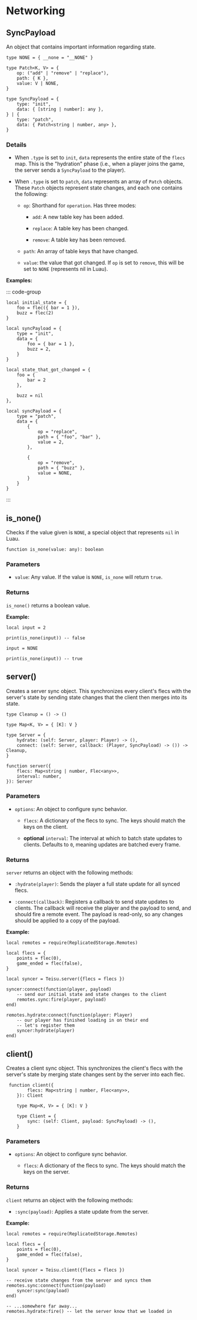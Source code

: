 # Networking

## SyncPayload

An object that contains important information regarding state.

```luau
type NONE = { __none = "__NONE" }

type Patch<K, V> = {
    op: ("add" | "remove" | "replace"),
    path: { K },
    value: V | NONE,
}

type SyncPayload = {
    type: "init",
    data: { [string | number]: any },
} | {
    type: "patch",
    data: { Patch<string | number, any> },
}
```

### Details

-   When `.type` is set to `init`, `data` represents the entire state of the `flecs` map. This is the "hydration" phase (i.e., when a player joins the game, the server sends a `SyncPayload` to the player).

-   When `.type` is set to `patch`, `data` represents an array of `Patch` objects.  These `Patch` objects represent state changes, and each one contains the following:

    -   `op`: Shorthand for `operation`. Has three modes:

        -   `add`: A new table key has been added.

        -   `replace`: A table key has been changed.

        -   `remove`: A table key has been removed.
    
    -   `path`: An array of table keys that have changed.

    -   `value`: the value that got changed. If `op` is set to `remove`, this will be set to `NONE` (represents nil in Luau).


**Examples:**

::: code-group

```luau [hydration]
local initial_state = {
    foo = flec({ bar = 1 }),
    buzz = flec(2)
}

local syncPayload = {
    type = "init",
    data = {
        foo = { bar = 1 },
        buzz = 2,
    }
}
```

```luau [patch]
local state_that_got_changed = {
    foo = {
        bar = 2
    },

    buzz = nil
},

local syncPayload = {
    type = "patch",
    data = {
        {
            op = "replace",
            path = { "foo", "bar" },
            value = 2,
        },

        {
            op = "remove",
            path = { "buzz" },
            value = NONE,
        }
    }
}
```
:::


## is_none()

Checks if the value given is `NONE`, a special object that represents `nil` in Luau.

```luau
function is_none(value: any): boolean
```

### Parameters

-   `value`: Any value. If the value is `NONE`, `is_none` will return `true`.

### Returns

`is_none()` returns a boolean value.

**Example:**

```luau
local input = 2

print(is_none(input)) -- false

input = NONE

print(is_none(input)) -- true
```

   
## server()

Creates a server sync object. This synchronizes every client's flecs with the server's state by sending state changes that the client then merges into its state.

```luau
type Cleanup = () -> ()

type Map<K, V> = { [K]: V }
    
type Server = {
    hydrate: (self: Server, player: Player) -> (),
    connect: (self: Server, callback: (Player, SyncPayload) -> ()) -> Cleanup,
}

function server({
    flecs: Map<string | number, Flec<any>>,
    interval: number,
}): Server
```

### Parameters

-   `options`: An object to configure sync behavior.

    -   `flecs`: A dictionary of the flecs to sync. The keys should match the keys on the client.

    -   **optional** `interval`: The interval at which to batch state updates to clients. Defaults to `0`, meaning updates are batched every frame.

### Returns

`server` returns an object with the following methods:

-   `:hydrate(player)`: Sends the player a full state update for all synced flecs.

-   `:connect(callback)`: Registers a callback to send state updates to clients. The callback will receive the player and the payload to send, and should fire a remote event. The payload is read-only, so any changes should be applied to a copy of the payload.

**Example:**

```luau
local remotes = require(ReplicatedStorage.Remotes)

local flecs = {
    points = flec(0),
    game_ended = flec(false),
}

local syncer = Teisu.server({flecs = flecs })

syncer:connect(function(player, payload)
    -- send our initial state and state changes to the client
    remotes.sync:fire(player, payload)
end)

remotes.hydrate:connect(function(player: Player)
    -- our player has finished loading in on their end
    -- let's register them
    syncer:hydrate(player)
end)
```


## client()

Creates a client sync object. This synchronizes the client's flecs with the server's state by merging state changes sent by the server into each flec.

```luau
 function client({
        flecs: Map<string | number, Flec<any>>,
    }): Client

    type Map<K, V> = { [K]: V }

    type Client = {
	    sync: (self: Client, payload: SyncPayload) -> (),
    }
```

### Parameters

-   `options`: An object to configure sync behavior.

    -   `flecs`: A dictionary of the flecs to sync. The keys should match the keys on the server.


### Returns

`client` returns an object with the following methods:

-   `:sync(payload)`: Applies a state update from the server.

**Example:**

```luau
local remotes = require(ReplicatedStorage.Remotes)

local flecs = {
    points = flec(0),
    game_ended = flec(false),
}

local syncer = Teisu.client({flecs = flecs })

-- receive state changes from the server and syncs them
remotes.sync:connect(function(payload)
    syncer:sync(payload)
end)

-- ...somewhere far away...
remotes.hydrate:fire() -- let the server know that we loaded in
```